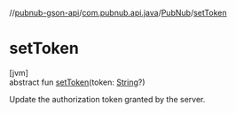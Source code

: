 //[pubnub-gson-api](../../../index.md)/[com.pubnub.api.java](../index.md)/[PubNub](index.md)/[setToken](set-token.md)

# setToken

[jvm]\
abstract fun [setToken](set-token.md)(token: [String](https://kotlinlang.org/api/core/kotlin-stdlib/kotlin/-string/index.html)?)

Update the authorization token granted by the server.
